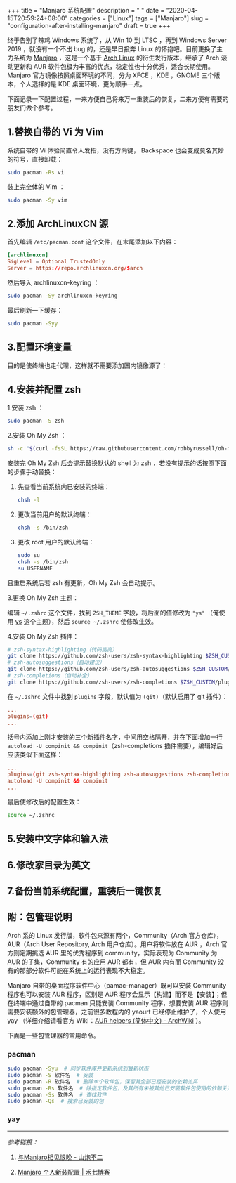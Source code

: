 +++
title = "Manjaro 系统配置"
description = " "
date = "2020-04-15T20:59:24+08:00"
categories = ["Linux"]
tags = ["Manjaro"]
slug = "configuration-after-installing-manjaro"
draft = true
+++

终于告别了辣鸡 Windows 系统了，从 Win 10 到 LTSC ，再到 Windows Server 2019 ，就没有一个不出 bug 的，还是早日投奔 Linux 的怀抱吧。目前更换了主力系统为 [Manjaro](https://manjaro.org/) ，这是一个基于 [Arch Linux](https://www.archlinux.org/) 的衍生发行版本，继承了 Arch 滚动更新和 AUR 软件包极为丰富的优点，稳定性也十分优秀，适合长期使用。Manjaro 官方镜像按照桌面环境的不同，分为 XFCE ，KDE ，GNOME 三个版本，个人选择的是 KDE 桌面环境，更为顺手一点。

下面记录一下配置过程，一来方便自己将来万一重装后的恢复，二来方便有需要的朋友们做个参考。

## 1.替换自带的 Vi 为 Vim

系统自带的 Vi 体验简直令人发指，没有方向键， Backspace 也会变成莫名其妙的符号，直接卸载：

```bash
sudo pacman -Rs vi
```

装上完全体的 Vim ：

```bash
sudo pacman -Sy vim
```

## 2.添加 ArchLinuxCN 源

首先编辑 `/etc/pacman.conf` 这个文件，在末尾添加以下内容：

```conf
[archlinuxcn]
SigLevel = Optional TrustedOnly
Server = https://repo.archlinuxcn.org/$arch
```

然后导入 archlinuxcn-keyring ：

```bash
sudo pacman -Sy archlinuxcn-keyring
```

最后刷新一下缓存：

```bash
sudo pacman -Syy
```

## 3.配置环境变量

目的是使终端也走代理，这样就不需要添加国内镜像源了：

<!-- mellow 透明代理/ proxychains /环境变量调用 V2Ray -->

## 4.安装并配置 zsh

1.安装 zsh ：

```bash
sudo pacman -S zsh
```

2.安装 Oh My Zsh ：

```bash
sh -c "$(curl -fsSL https://raw.githubusercontent.com/robbyrussell/oh-my-zsh/master/tools/install.sh)"
```

安装完 Oh My Zsh 后会提示替换默认的 shell 为 zsh ，若没有提示的话按照下面的步骤手动替换：

1. 先查看当前系统内已安装的终端：
    ```bash
    chsh -l
    ```
2. 更改当前用户的默认终端：
    ```bash
    chsh -s /bin/zsh
    ```
3. 更改 root 用户的默认终端：
    ```bash
    sudo su
    chsh -s /bin/zsh
    su USERNAME
    ```

且重启系统后若 zsh 有更新，Oh My Zsh 会自动提示。

3.更换 Oh My Zsh 主题：

编辑 `~/.zshrc` 这个文件，找到 `ZSH_THEME` 字段，将后面的值修改为 `"ys"` （俺使用 [ys](https://github.com/ohmyzsh/ohmyzsh/wiki/themes#ys) 这个主题），然后 `source ~/.zshrc` 使修改生效。

4.安装 Oh My Zsh 插件：

```bash
# zsh-syntax-highlighting（代码高亮）
git clone https://github.com/zsh-users/zsh-syntax-highlighting $ZSH_CUSTOM/plugins/zsh-syntax-highlighting
# zsh-autosuggestions（自动建议）
git clone https://github.com/zsh-users/zsh-autosuggestions $ZSH_CUSTOM/plugins/zsh-autosuggestions
# zsh-completions（自动补全）
git clone https://github.com/zsh-users/zsh-completions $ZSH_CUSTOM/plugins/zsh-completions
```

在 `~/.zshrc` 文件中找到 `plugins` 字段，默认值为 `(git)`（默认启用了 git 插件）：

```conf
...
plugins=(git)
...
```

括号内添加上刚才安装的三个新插件名字，中间用空格隔开，并在下面增加一行 `autoload -U compinit && compinit`（zsh-completions 插件需要），编辑好后应该类似下面这样：

```conf
...
plugins=(git zsh-syntax-highlighting zsh-autosuggestions zsh-completions)
autoload -U compinit && compinit
...
```

最后使修改后的配置生效：

```bash
source ~/.zshrc
```

## 5.安装中文字体和输入法

<!-- todo -->

## 6.修改家目录为英文

<!-- todo -->

## 7.备份当前系统配置，重装后一键恢复

<!-- todo -->

## 附：包管理说明

Arch 系的 Linux 发行版，软件包来源有两个，Community（Arch 官方仓库），AUR（Arch User Repository, Arch 用户仓库）。用户将软件放在 AUR ，Arch 官方则定期挑选 AUR 里的优秀程序到 community，实际表现为 Community 为 AUR 的子集，Community 有的应用 AUR 都有，但 AUR 内有而 Community 没有的那部分软件可能在系统上的运行表现不大稳定。

Manjaro 自带的桌面程序软件中心（pamac-manager）既可以安装 Community 程序也可以安装 AUR 程序，区别是 AUR 程序会显示【构建】而不是【安装】；但在终端中通过自带的 pacman 只能安装 Community 程序，想要安装 AUR 程序则需要安装额外的包管理器，之前很多教程内的 yaourt 已经停止维护了，个人使用 yay （详细介绍请看官方 Wiki：[AUR helpers (简体中文) - ArchWiki](https://wiki.archlinux.org/index.php/AUR_helpers_(%E7%AE%80%E4%BD%93%E4%B8%AD%E6%96%87)) ）。

下面是一些包管理器的常用命令。

### pacman

```bash
sudo pacman -Syu  # 同步软件库并更新系统到最新状态
sudo pacman -S 软件名  # 安装
sudo pacman -R 软件名  # 删除单个软件包，保留其全部已经安装的依赖关系
sudo pacman -Rs 软件名  # 除指定软件包，及其所有未被其他已安装软件包使用的依赖关系
sudo pacman -Ss 软件名  # 查找软件
sudo pacman -Qs  # 搜索已安装的包
```
<!-- todo -->

### yay

---

*参考链接：*

1. [与Manjaro相见恨晚 - 山炮不二](https://xsinger.me/diy/857.html)

2. [Manjaro 个人新装配置 | 禾七博客](https://leay.net/2019/12/18/manjaro/)